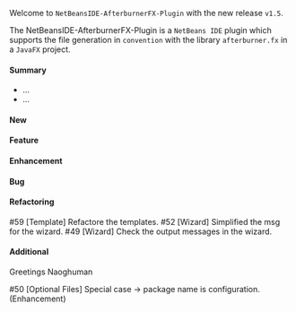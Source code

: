Welcome to `NetBeansIDE-AfterburnerFX-Plugin` with the new release `v1.5`.

The NetBeansIDE-AfterburnerFX-Plugin is a `NetBeans IDE` plugin which supports 
the file generation in `convention` with the library `afterburner.fx` in a 
`JavaFX` project.


#### Summary
* ...
* ...



#### New



#### Feature



#### Enhancement



#### Bug



#### Refactoring
#59 [Template] Refactore the templates.
#52 [Wizard] Simplified the msg for the wizard.
#49 [Wizard] Check the output messages in the wizard.



#### Additional



Greetings
Naoghuman



[//]: # (Issues which will be integrated in this release)
#50 [Optional Files] Special case -> package name is configuration. (Enhancement)



[//]: # (Links)

